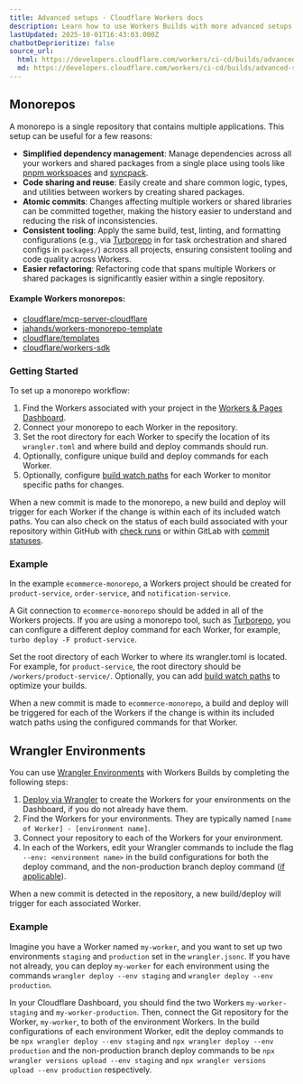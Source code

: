 ```yaml
---
title: Advanced setups · Cloudflare Workers docs
description: Learn how to use Workers Builds with more advanced setups
lastUpdated: 2025-10-01T16:43:03.000Z
chatbotDeprioritize: false
source_url:
  html: https://developers.cloudflare.com/workers/ci-cd/builds/advanced-setups/
  md: https://developers.cloudflare.com/workers/ci-cd/builds/advanced-setups/index.md
---
```


## Monorepos

A monorepo is a single repository that contains multiple applications. This setup can be useful for a few reasons:

* **Simplified dependency management**: Manage dependencies across all your workers and shared packages from a single place using tools like [pnpm workspaces](https://pnpm.io/workspaces) and [syncpack](https://www.npmjs.com/package/syncpack).
* **Code sharing and reuse**: Easily create and share common logic, types, and utilities between workers by creating shared packages.
* **Atomic commits**: Changes affecting multiple workers or shared libraries can be committed together, making the history easier to understand and reducing the risk of inconsistencies.
* **Consistent tooling**: Apply the same build, test, linting, and formatting configurations (e.g., via [Turborepo](https://turborepo.com) in for task orchestration and shared configs in `packages/`) across all projects, ensuring consistent tooling and code quality across Workers.
* **Easier refactoring**: Refactoring code that spans multiple Workers or shared packages is significantly easier within a single repository.

#### Example Workers monorepos:

* [cloudflare/mcp-server-cloudflare](https://github.com/cloudflare/mcp-server-cloudflare)
* [jahands/workers-monorepo-template](https://github.com/jahands/workers-monorepo-template)
* [cloudflare/templates](https://github.com/cloudflare/templates)
* [cloudflare/workers-sdk](https://github.com/cloudflare/workers-sdk)

### Getting Started

To set up a monorepo workflow:

1. Find the Workers associated with your project in the [Workers & Pages Dashboard](https://dash.cloudflare.com).
2. Connect your monorepo to each Worker in the repository.
3. Set the root directory for each Worker to specify the location of its `wrangler.toml` and where build and deploy commands should run.
4. Optionally, configure unique build and deploy commands for each Worker.
5. Optionally, configure [build watch paths](https://developers.cloudflare.com/workers/ci-cd/builds/build-watch-paths/) for each Worker to monitor specific paths for changes.

When a new commit is made to the monorepo, a new build and deploy will trigger for each Worker if the change is within each of its included watch paths. You can also check on the status of each build associated with your repository within GitHub with [check runs](https://developers.cloudflare.com/workers/ci-cd/builds/git-integration/github-integration/#check-run) or within GitLab with [commit statuses](https://developers.cloudflare.com/workers/ci-cd/builds/git-integration/gitlab-integration/#commit-status).

### Example

In the example `ecommerce-monorepo`, a Workers project should be created for `product-service`, `order-service`, and `notification-service`.

A Git connection to `ecommerce-monorepo` should be added in all of the Workers projects. If you are using a monorepo tool, such as [Turborepo](https://turbo.build/), you can configure a different deploy command for each Worker, for example, `turbo deploy -F product-service`.

Set the root directory of each Worker to where its wrangler.toml is located. For example, for `product-service`, the root directory should be `/workers/product-service/`. Optionally, you can add [build watch paths](https://developers.cloudflare.com/workers/ci-cd/builds/build-watch-paths/) to optimize your builds.

When a new commit is made to `ecommerce-monorepo`, a build and deploy will be triggered for each of the Workers if the change is within its included watch paths using the configured commands for that Worker.

## Wrangler Environments

You can use [Wrangler Environments](https://developers.cloudflare.com/workers/wrangler/environments/) with Workers Builds by completing the following steps:

1. [Deploy via Wrangler](https://developers.cloudflare.com/workers/wrangler/commands/#deploy) to create the Workers for your environments on the Dashboard, if you do not already have them.
2. Find the Workers for your environments. They are typically named `[name of Worker] - [environment name]`.
3. Connect your repository to each of the Workers for your environment.
4. In each of the Workers, edit your Wrangler commands to include the flag `--env: <environment name>` in the build configurations for both the deploy command, and the non-production branch deploy command ([if applicable](https://developers.cloudflare.com/workers/ci-cd/builds/build-branches/#configure-non-production-branch-builds)).

When a new commit is detected in the repository, a new build/deploy will trigger for each associated Worker.

### Example

Imagine you have a Worker named `my-worker`, and you want to set up two environments `staging` and `production` set in the `wrangler.jsonc`. If you have not already, you can deploy `my-worker` for each environment using the commands `wrangler deploy --env staging` and `wrangler deploy --env production`.

In your Cloudflare Dashboard, you should find the two Workers `my-worker-staging` and `my-worker-production`. Then, connect the Git repository for the Worker, `my-worker`, to both of the environment Workers. In the build configurations of each environment Worker, edit the deploy commands to be `npx wrangler deploy --env staging` and `npx wrangler deploy --env production` and the non-production branch deploy commands to be `npx wrangler versions upload --env staging` and `npx wrangler versions upload --env production` respectively.

